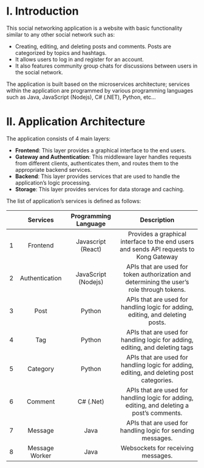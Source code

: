 # I. Introduction

This social networking application is a website with basic functionality similar to any other social network such as:
- Creating, editing, and deleting posts and comments. Posts are categorized by topics and hashtags.
- It allows users to log in and register for an account.
- It also features community group chats for discussions between users in the social network.

The application is built based on the microservices architecture; services within the application are programmed by various programming languages such as Java, JavaScript (Nodejs), C# (.NET), Python, etc…

# II. Application Architecture

The application consists of 4 main layers:
- **Frontend**: This layer provides a graphical interface to the end users.
- **Gateway and Authentication**: This middleware layer handles requests from different clients, authenticates them, and routes them to the appropriate backend services.
- **Backend**: This layer provides services that are used to handle the application’s logic processing.
- **Storage**: This layer provides services for data storage and caching.

The list of application’s services is defined as follows:


||Services|Programming Language|Description|
|:-:|:-:|:-:|:-:|
|1|Frontend|Javascript (React)|Provides a graphical interface to the end users and sends API requests to Kong Gateway|
|2|Authentication|JavaScript (Nodejs)|APIs that are used for token authorization and determining the user’s role through tokens.|
|3|Post|Python|APIs that are used for handling logic for adding, editing, and deleting posts.|
|4|Tag|Python|APIs that are used for handling logic for adding, editing, and deleting tags|
|5|Category|Python|APIs that are used for handling logic for adding, editing, and deleting post categories.|
|6|Comment|C# (.Net)|APIs that are used for handling logic for adding, editing, and deleting a post’s comments.|
|7|Message|Java|APIs that are used for handling logic for sending messages.|
|8|Message Worker|Java|Websockets for receiving messages.|



